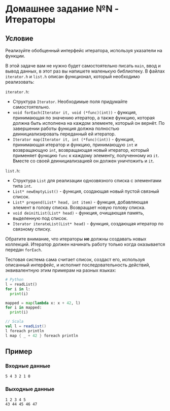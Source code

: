 # Домашнее задание №N - Итераторы

## Условие

Реализуйте обобщенный интерфейс итератора, используя указатели на функции.

В этой задаче вам не нужно будет самостоятельно писать `main`, ввод и вывод данных, в этот раз вы напишете маленькую библиотеку. В файлах `iterator.h` и `list.h` описан функционал, который необходимо реализовать:

`iterator.h`:
- Структура `Iterator`. Необходимые поля придумайте самостоятельно.
- `void forEach(Iterator it, void (*func)(int))` - функция, принимающая по значению итератор, а также функцию, которая должна быть исполнена на каждом элементе, который он вернёт. По завершении работы функция должна полностью деинициализировать переданный ей итератор.
- `Iterator map(Iterator it, int (*func)(int))` - функция, принимающая итератор и функцию, принимающую `int` и возвращающую `int`, возвращающая новый итератор, который применяет функцию `func` к каждому элементу, полученному из `it`. Вместе со своей деинициализацией он должен уничтожить и `it`.

`list.h`:
- Структура `List` для реализации однозвязного списка с элементами типа `int`.
- `List* newEmptyList()` - функция, создающая новый пустой связный список.
- `List* prepend(List* head, int item)` - функция, добавляющая элемент в голову списка. Возвращает новую голову списка.
- `void deinitList(List* head)` - функция, очищающая память, выделенную под список.
- `Iterator iterateList(List* head)` - функция, создающая итератор по связному списку.

Обратите внимание, что итераторы **не** должны создавать новых коллекций. Итератор должен начинать работу только когда оказывается передан `forEach`.

Тестовая система сама считает список, создаст его, используя описанный интерфейс, и исполнит последовательность действий, эквивалентную этим примерам на разных языках:

```python
# Python
l = readList()
for i in l:
  print(i)

mapped = map(lambda x: x + 42, l)
for i in mapped:
  print(i)
```

```scala
// Scala
val l = readList()
l foreach println
l map { _ + 42 } foreach println
```

## Пример

### Входные данные

```
5 4 3 2 1 0
```

### Выходные данные

```
1 2 3 4 5
43 44 45 46 47
```
